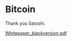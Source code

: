 # Bitcoin
Thank you Satoshi.


[Whitepaper_blackversion.pdf](https://github.com/kokojamboo/Bitcoin/files/8541273/Whitepaper_blackversion.pdf)
